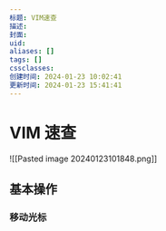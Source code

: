 ```yaml
---
标题: VIM速查
描述: 
封面: 
uid: 
aliases: []
tags: []
cssclasses: 
创建时间: 2024-01-23 10:02:41
更新时间: 2024-01-23 15:41:41
---
```


# VIM 速查

![[Pasted image 20240123101848.png]]

## 基本操作

### 移动光标
